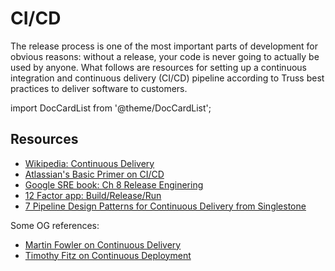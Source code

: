 # CI/CD

The release process is one of the most important parts of development
for obvious reasons: without a release, your code is never going to
actually be used by anyone. What follows are resources for setting
up a continuous integration and continuous delivery (CI/CD) pipeline
according to Truss best practices to deliver software to customers.

import DocCardList from '@theme/DocCardList';

<DocCardList />

## Resources

- [Wikipedia: Continuous Delivery](https://en.wikipedia.org/wiki/Continuous_delivery)
- [Atlassian's Basic Primer on CI/CD](https://www.atlassian.com/continuous-delivery/principles/continuous-integration-vs-delivery-vs-deployment)
- [Google SRE book: Ch 8 Release Enginering](https://landing.google.com/sre/sre-book/chapters/release-engineering/)
- [12 Factor app: Build/Release/Run](https://12factor.net/build-release-run)
- [7 Pipeline Design Patterns for Continuous Delivery from Singlestone](https://www.singlestoneconsulting.com/blog/7-pipeline-design-patterns-for-continuous-delivery/)

Some OG references:

- [Martin Fowler on Continuous Delivery](https://martinfowler.com/bliki/ContinuousDelivery.html)
- [Timothy Fitz on Continuous Deployment](http://timothyfitz.com/2009/02/08/continuous-deployment/)
